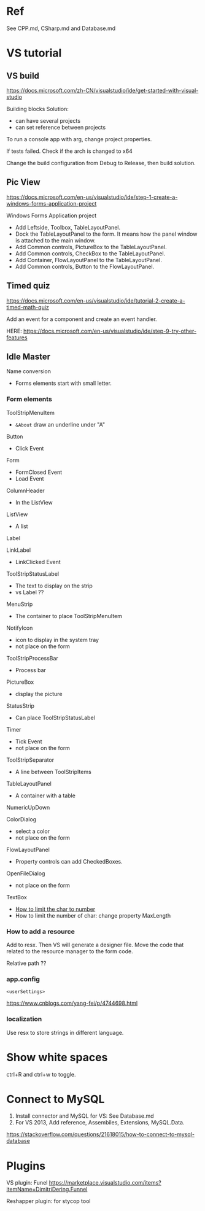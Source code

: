 # Ref
See CPP.md, CSharp.md and Database.md


# VS tutorial

## VS build
https://docs.microsoft.com/zh-CN/visualstudio/ide/get-started-with-visual-studio

Building blocks
Solution:
- can have several projects
- can set reference between projects

To run a console app with arg, change project properties.

If tests failed. Check if the arch is changed to x64

Change the build configuration from Debug to Release, then build solution.

## Pic View
https://docs.microsoft.com/en-us/visualstudio/ide/step-1-create-a-windows-forms-application-project

Windows Forms Application project
- Add Leftside, Toolbox, TableLayoutPanel.
- Dock the TableLayoutPanel to the form. It means how the panel window is attached to the main window.
- Add Common controls, PictureBox to the TableLayoutPanel.
- Add Common controls, CheckBox to the TableLayoutPanel.
- Add Container, FlowLayoutPanel to the TableLayoutPanel.
- Add Common controls, Button to the FlowLayoutPanel.


## Timed quiz
https://docs.microsoft.com/en-us/visualstudio/ide/tutorial-2-create-a-timed-math-quiz

Add an event for a component and create an event handler.

HERE: https://docs.microsoft.com/en-us/visualstudio/ide/step-9-try-other-features

## Idle Master
Name conversion
- Forms elements start with small letter.

### Form elements
ToolStripMenuItem
- `&About` draw an underline under "A"

Button
- Click Event

Form
- FormClosed Event
- Load Event

ColumnHeader
- In the ListView

ListView
- A list

Label

LinkLabel
- LinkClicked Event

ToolStripStatusLabel
- The text to display on the strip
- vs Label ??

MenuStrip
- The container to place ToolStripMenuItem

NotifyIcon
- icon to display in the system tray
- not place on the form

ToolStripProcessBar
- Process bar

PictureBox
- display the picture

StatusStrip
- Can place ToolStripStatusLabel

Timer
- Tick Event
- not place on the form

ToolStripSeparator
- A line between ToolStripItems

TableLayoutPanel
- A container with a table

NumericUpDown

ColorDialog
- select a color
- not place on the form

FlowLayoutPanel
- Property controls can add CheckedBoxes.

OpenFileDialog
- not place on the form

TextBox
- [How to limit the char to number](http://blog.csdn.net/hjingtao/article/details/7302448)
- How to limit the number of char: change property MaxLength


### How to add a resource
Add to resx. Then VS will generate a designer file. Move the code that related to the resource manager to the form code.

Relative path ??

### app.config
`<userSettings>`

https://www.cnblogs.com/yang-fei/p/4744698.html

### localization
Use resx to store strings in different language.


# Show white spaces
ctrl+R and ctrl+w to toggle.


# Connect to MySQL
1. Install connector and MySQL for VS: See Database.md
2. For VS 2013, Add reference, Assembiles, Extensions, MySQL.Data.

https://stackoverflow.com/questions/21618015/how-to-connect-to-mysql-database


# Plugins
VS plugin: Funel https://marketplace.visualstudio.com/items?itemName=DimitriDering.Funnel

Reshapper plugin: for stycop tool
